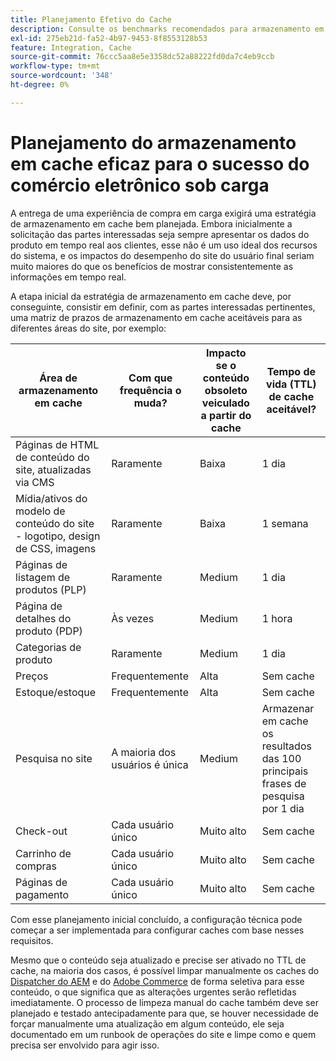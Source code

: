 ```yaml
---
title: Planejamento Efetivo do Cache
description: Consulte os benchmarks recomendados para armazenamento em cache para garantir o sucesso do site sob carga.
exl-id: 275eb21d-fa52-4b97-9453-8f8553128b53
feature: Integration, Cache
source-git-commit: 76ccc5aa8e5e3358dc52a88222fd0da7c4eb9ccb
workflow-type: tm+mt
source-wordcount: '348'
ht-degree: 0%

---
```


# Planejamento do armazenamento em cache eficaz para o sucesso do comércio eletrônico sob carga

A entrega de uma experiência de compra em carga exigirá uma estratégia de armazenamento em cache bem planejada. Embora inicialmente a solicitação das partes interessadas seja sempre apresentar os dados do produto em tempo real aos clientes, esse não é um uso ideal dos recursos do sistema, e os impactos do desempenho do site do usuário final seriam muito maiores do que os benefícios de mostrar consistentemente as informações em tempo real.

A etapa inicial da estratégia de armazenamento em cache deve, por conseguinte, consistir em definir, com as partes interessadas pertinentes, uma matriz de prazos de armazenamento em cache aceitáveis para as diferentes áreas do site, por exemplo:

| Área de armazenamento em cache | Com que frequência o muda? | Impacto se o conteúdo obsoleto veiculado a partir do cache | Tempo de vida (TTL) de cache aceitável? |
|---------------------------------------------------------------|--------------------|-------------------------------------------|-----------------------------------------------------|
| Páginas de HTML de conteúdo do site, atualizadas via CMS | Raramente | Baixa | 1 dia |
| Mídia/ativos do modelo de conteúdo do site - logotipo, design de CSS, imagens | Raramente | Baixa | 1 semana |
| Páginas de listagem de produtos (PLP) | Raramente | Medium | 1 dia |
| Página de detalhes do produto (PDP) | Às vezes | Medium | 1 hora |
| Categorias de produto | Raramente | Medium | 1 dia |
| Preços | Frequentemente | Alta | Sem cache |
| Estoque/estoque | Frequentemente | Alta | Sem cache |
| Pesquisa no site | A maioria dos usuários é única | Medium | Armazenar em cache os resultados das 100 principais frases de pesquisa por 1 dia |
| Check-out | Cada usuário único | Muito alto | Sem cache |
| Carrinho de compras | Cada usuário único | Muito alto | Sem cache |
| Páginas de pagamento | Cada usuário único | Muito alto | Sem cache |

Com esse planejamento inicial concluído, a configuração técnica pode começar a ser implementada para configurar caches com base nesses requisitos.

Mesmo que o conteúdo seja atualizado e precise ser ativado no TTL de cache, na maioria dos casos, é possível limpar manualmente os caches do [Dispatcher do AEM](https://experienceleague.adobe.com/docs/experience-manager-dispatcher/using/configuring/page-invalidate.html?lang=en) e do [Adobe Commerce](../configuration//cli/manage-cache.md#clean-and-flush-cache-types) de forma seletiva para esse conteúdo, o que significa que as alterações urgentes serão refletidas imediatamente. O processo de limpeza manual do cache também deve ser planejado e testado antecipadamente para que, se houver necessidade de forçar manualmente uma atualização em algum conteúdo, ele seja documentado em um runbook de operações do site e limpe como e quem precisa ser envolvido para agir isso.
